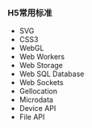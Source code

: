 ### H5常用标准
- SVG
- CSS3
- WebGL
- Web Workers
- Web Storage
- Web SQL Database
- Web Sockets
- Gellocation
- Microdata
- Device API
- File API
















